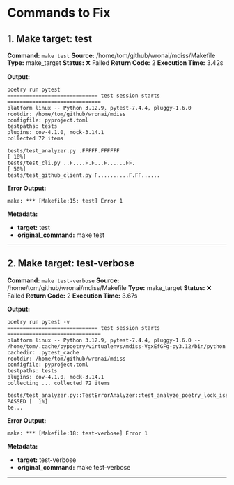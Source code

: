 # Commands to Fix

## 1. Make target: test

**Command:** `make test`
**Source:** /home/tom/github/wronai/mdiss/Makefile
**Type:** make_target
**Status:** ❌ Failed
**Return Code:** 2
**Execution Time:** 3.42s

**Output:**
```
poetry run pytest
============================= test session starts ==============================
platform linux -- Python 3.12.9, pytest-7.4.4, pluggy-1.6.0
rootdir: /home/tom/github/wronai/mdiss
configfile: pyproject.toml
testpaths: tests
plugins: cov-4.1.0, mock-3.14.1
collected 72 items

tests/test_analyzer.py .FFFFF.FFFFFF                                     [ 18%]
tests/test_cli.py ..F....F.F...F......FF.                                [ 50%]
tests/test_github_client.py F..........F.FF......
```

**Error Output:**
```
make: *** [Makefile:15: test] Error 1

```

**Metadata:**
- **target:** test
- **original_command:** make test

---

## 2. Make target: test-verbose

**Command:** `make test-verbose`
**Source:** /home/tom/github/wronai/mdiss/Makefile
**Type:** make_target
**Status:** ❌ Failed
**Return Code:** 2
**Execution Time:** 3.67s

**Output:**
```
poetry run pytest -v
============================= test session starts ==============================
platform linux -- Python 3.12.9, pytest-7.4.4, pluggy-1.6.0 -- /home/tom/.cache/pypoetry/virtualenvs/mdiss-VgxEfGFg-py3.12/bin/python
cachedir: .pytest_cache
rootdir: /home/tom/github/wronai/mdiss
configfile: pyproject.toml
testpaths: tests
plugins: cov-4.1.0, mock-3.14.1
collecting ... collected 72 items

tests/test_analyzer.py::TestErrorAnalyzer::test_analyze_poetry_lock_issue PASSED [  1%]
te...
```

**Error Output:**
```
make: *** [Makefile:18: test-verbose] Error 1

```

**Metadata:**
- **target:** test-verbose
- **original_command:** make test-verbose

---
